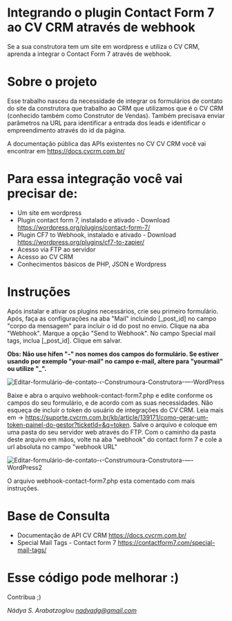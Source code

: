 # Integrando o plugin Contact Form 7 ao CV CRM através de webhook
Se a sua construtora tem um site em wordpress e utiliza o CV CRM, aprenda a integrar o Contact Form 7 através de webhook.

# Sobre o projeto
Esse trabalho nasceu da necessidade de integrar os formulários de contato do site da construtora que trabalho ao CRM que utilizamos que é o CV CRM (conhecido também como Construtor de Vendas). Também precisava enviar parâmetros na URL para identificar a entrada dos leads e identificar o empreendimento através do id da página.

A documentação pública das APIs existentes no CV CV CRM você vai encontrar em https://docs.cvcrm.com.br/ 

# Para essa integração você vai precisar de:
- Um site em wordpress
- Plugin contact form 7, instalado e ativado - Download https://wordpress.org/plugins/contact-form-7/
- Plugin CF7 to Webhook, instalado e ativado - Download https://wordpress.org/plugins/cf7-to-zapier/
- Acesso via FTP ao servidor
- Acesso ao CV CRM
- Conhecimentos básicos de PHP, JSON e Wordpress

# Instruções
Após instalar e ativar os plugins necessários, crie seu primeiro formulário. Após, faça as configurações na aba "Mail" incluindo [_post_id] no campo "corpo da mensagem" para incluir o id do post no envio. Clique na aba "Webhook". Marque a opção "Send to Webhook". No campo Special mail tags, inclua [_post_id]. Clique em salvar.

<b>Obs: Não use hífen "-" nos nomes dos campos do formulário. Se estiver usando por exemplo "your-mail" no campo e-mail, altere para "yourmail" ou utilize "_".</b>

![Editar-formulário-de-contato-‹-Construmoura-Construtora-—-WordPress](https://github.com/nadyadg/cvcrm-contactform-7/assets/74943083/4ddbd388-4c50-43c0-ba10-9366900c440b)

Baixe e abra o arquivo webhook-contact-form7.php e edite conforme os campos do seu formulário, e de acordo com as suas necessidades. Não esqueça de incluir o token do usuário de integrações do CV CRM. Leia mais em -> 
https://suporte.cvcrm.com.br/kb/article/139171/como-gerar-um-token-painel-do-gestor?ticketId=&q=token. Salve o arquivo e coloque em uma pasta do seu servidor web através do FTP. 
Com o caminho da pasta deste arquivo em mãos, volte na aba "webhook" do contact form 7 e cole a url absoluta no campo "webhook URL"

![Editar-formulário-de-contato-‹-Construmoura-Construtora-—-WordPress2](https://github.com/nadyadg/cvcrm-contactform-7/assets/74943083/bbe0a022-6437-4bdb-b8f6-fc666a67c728)


O arquivo webhook-contact-form7.php esta comentado com mais instruções.

# Base de Consulta
- Documentação de API CV CRM https://docs.cvcrm.com.br/
- Special Mail Tags - Contact form 7 https://contactform7.com/special-mail-tags/

# Esse código pode melhorar :)
Contribua ;)

<i>Nádya S. Arabatzoglou
nadyadg@gmail.com</i>

